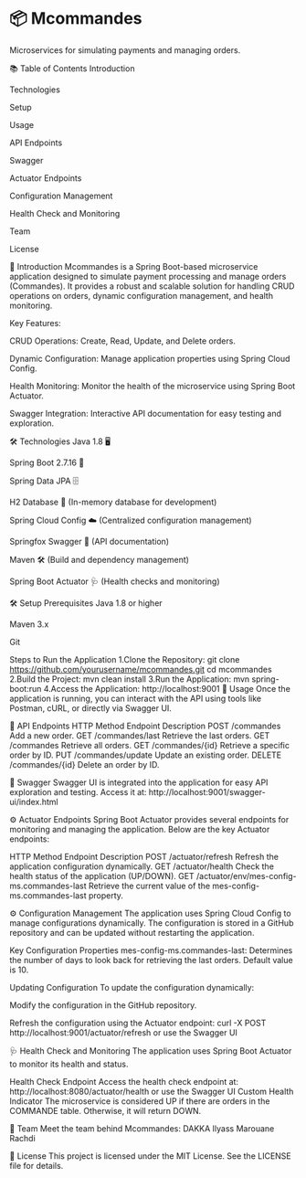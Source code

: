 # 📦 Mcommandes
Microservices for simulating payments and managing orders.

📚 Table of Contents
Introduction

Technologies

Setup

Usage

API Endpoints

Swagger

Actuator Endpoints

Configuration Management

Health Check and Monitoring

Team

License

🚀 Introduction
Mcommandes is a Spring Boot-based microservice application designed to simulate payment processing and manage orders (Commandes). It provides a robust and scalable solution for handling CRUD operations on orders, dynamic configuration management, and health monitoring.

Key Features:

CRUD Operations: Create, Read, Update, and Delete orders.

Dynamic Configuration: Manage application properties using Spring Cloud Config.

Health Monitoring: Monitor the health of the microservice using Spring Boot Actuator.

Swagger Integration: Interactive API documentation for easy testing and exploration.

🛠 Technologies
Java 1.8 🖥️

Spring Boot 2.7.16 🌱

Spring Data JPA 🗄️

H2 Database 💾 (In-memory database for development)

Spring Cloud Config ☁️ (Centralized configuration management)

Springfox Swagger 📄 (API documentation)

Maven 🛠️ (Build and dependency management)

Spring Boot Actuator 🩺 (Health checks and monitoring)

🛠 Setup
Prerequisites
Java 1.8 or higher

Maven 3.x

Git

Steps to Run the Application
1.Clone the Repository:
git clone https://github.com/yourusername/mcommandes.git
cd mcommandes
2.Build the Project:
mvn clean install
3.Run the Application:
mvn spring-boot:run
4.Access the Application:
http://localhost:9001
🎯 Usage
Once the application is running, you can interact with the API using tools like Postman, cURL, or directly via Swagger UI.

🔗 API Endpoints
HTTP Method	Endpoint	Description
POST	/commandes	Add a new order.
GET	/commandes/last	Retrieve the last orders.
GET	/commandes	Retrieve all orders.
GET	/commandes/{id}	Retrieve a specific order by ID.
PUT	/commandes/update	Update an existing order.
DELETE	/commandes/{id}	Delete an order by ID.

📄 Swagger
Swagger UI is integrated into the application for easy API exploration and testing. Access it at:
http://localhost:9001/swagger-ui/index.html

⚙️ Actuator Endpoints
Spring Boot Actuator provides several endpoints for monitoring and managing the application. Below are the key Actuator endpoints:

HTTP Method	Endpoint	Description
POST	/actuator/refresh	Refresh the application configuration dynamically.
GET	/actuator/health	Check the health status of the application (UP/DOWN).
GET	/actuator/env/mes-config-ms.commandes-last	Retrieve the current value of the mes-config-ms.commandes-last property.

⚙️ Configuration Management
The application uses Spring Cloud Config to manage configurations dynamically. The configuration is stored in a GitHub repository and can be updated without restarting the application.

Key Configuration Properties
mes-config-ms.commandes-last: Determines the number of days to look back for retrieving the last orders. Default value is 10.

Updating Configuration
To update the configuration dynamically:

Modify the configuration in the GitHub repository.

Refresh the configuration using the Actuator endpoint:
curl -X POST http://localhost:9001/actuator/refresh
or use the Swagger UI

🩺 Health Check and Monitoring
The application uses Spring Boot Actuator to monitor its health and status.

Health Check Endpoint
Access the health check endpoint at:
http://localhost:8080/actuator/health
or use the Swagger UI
Custom Health Indicator
The microservice is considered UP if there are orders in the COMMANDE table. Otherwise, it will return DOWN.

👥 Team
Meet the team behind Mcommandes:
DAKKA Ilyass
Marouane Rachdi

📜 License
This project is licensed under the MIT License. See the LICENSE file for details.

